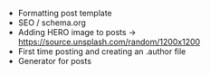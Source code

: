 * Formatting post template
* SEO / schema.org
* Adding HERO image to posts -> https://source.unsplash.com/random/1200x1200
* First time posting and creating an .author file
* Generator for posts